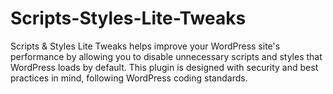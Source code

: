 # Scripts-Styles-Lite-Tweaks
Scripts &amp; Styles Lite Tweaks helps improve your WordPress site's performance by allowing you to disable unnecessary scripts and styles that WordPress loads by default. This plugin is designed with security and best practices in mind, following WordPress coding standards.
